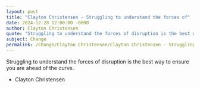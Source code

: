 ```yaml
---
layout: post
title: "Clayton Christensen - Struggling to understand the forces of"
date: 2024-12-28 12:00:00 -0000
author: Clayton Christensen
quote: "Struggling to understand the forces of disruption is the best way to ensure you are ahead of the curve."
subject: Change
permalink: /Change/Clayton Christensen/Clayton Christensen - Struggling to understand the forces of
---
```


Struggling to understand the forces of disruption is the best way to ensure you are ahead of the curve.

- Clayton Christensen
